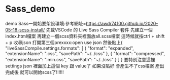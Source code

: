 # Sass_demo
demo
Sass一開始要架設環境:參考網址=https://awdr74100.github.io/2020-05-18-scss-install/
先載VSCode 的 Live Sass Compiler 套件
先建立一個index.html檔案
再建立一個scss資料夾裡面放all.scss檔案
這時候就按ctrl + shift + p 收尋json 打開第三個prexxxx:open use json 然後貼上{
  "liveSassCompile.settings.formats": [
    {
      "format": "expanded",
      "extensionName": ".css",
      "savePath": "~/../css"
    },
    {
      "format": "compressed",
      "extensionName": ".min.css",
      "savePath": "~/../css"
    }
  ]
}
要特別注意這裡settings json 裡面加上這個 key 跟 value了 如果沒貼好 會產生不了css檔案
產出完成後 就可以開始scss了!!!!!!
